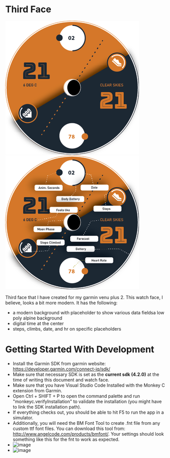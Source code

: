# Third Face
![image](https://github.com/sudarsanyes/thirdface/blob/main/graphical%20resources/Showcase.png)
![image](https://github.com/sudarsanyes/thirdface/blob/main/graphical%20resources/Showcase%20with%20Annotations.png)

Third face that I have created for my garmin venu plus 2. This watch face, I believe, looks a bit more modern. It has the following: 

- a modern background with placeholder to show various data fieldsa low poly alpine background
- digital time at the center
- steps, climbs, date, and hr on specific placeholders

# Getting Started With Development
- Install the Garmin SDK from garmin website: https://developer.garmin.com/connect-iq/sdk/
- Make sure that necessary SDK is set as the **current sdk (4.2.0)** at the time of writing this document and watch face.  
- Make sure that you have Visual Studio Code Installed with the Monkey C extension from Garmin.
- Open Ctrl + SHIFT + P to open the command palette and run "monkeyc.verifyInstallation" to validate the installation (you might have to link the SDK installation path).
- If everything checks out, you should be able to hit F5 to run the app in a simulator.
- Additionally, you will need the BM Font Tool to create .fnt file from any custom ttf font files. You can download this tool from: http://www.angelcode.com/products/bmfont/. Your settings should look something like this for the fnt to work as expected.
- ![image](https://github.com/sudarsanyes/secondface/assets/25566/5ca91365-f8e4-4caf-8271-c564178de35d)
- ![image](https://github.com/sudarsanyes/secondface/assets/25566/924a3d3d-5984-4197-a478-17aff846b3b0)
